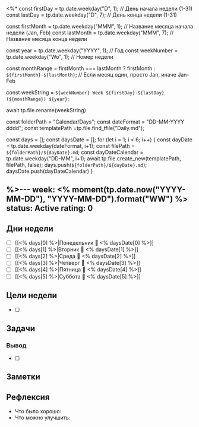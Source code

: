 <%*
const firstDay = tp.date.weekday("D", 1); // День начала недели (1-31)
const lastDay = tp.date.weekday("D", 7); // День конца недели (1-31)

const firstMonth = tp.date.weekday("MMM", 1); // Название месяца начала недели (Jan, Feb)
const lastMonth = tp.date.weekday("MMM", 7); // Название месяца конца недели

const year = tp.date.weekday("YYYY", 1); // Год
const weekNumber = tp.date.weekday("Wo", 1); // Номер недели

const monthRange = firstMonth === lastMonth ? firstMonth : `${firstMonth}-${lastMonth}`; // Если месяц один, просто Jan, иначе Jan-Feb

const weekString = `${weekNumber} Week ${firstDay}-${lastDay} (${monthRange}) ${year}`;


await tp.file.rename(weekString)


const folderPath = "Calendar/Days"; 
const dateFormat = "DD-MM-YYYY dddd";
const templatePath =tp.file.find_tfile("Daily.md");

const days = [];
const daysDate = [];
for (let i = 1; i < 6; i++) {
    const dayDate = tp.date.weekday(dateFormat, i+1);
    const filePath = `${folderPath}/${dayDate}.md`;
	const dayDateCalendar = tp.date.weekday("DD-MM", i+1);
    await tp.file.create_new(templatePath, filePath, false);
    days.push(`${folderPath}/${dayDate}.md`);
    daysDate.push(dayDateCalendar)
}

%>---
week: <% moment(tp.date.now("YYYY-MM-DD"), "YYYY-MM-DD").format("WW") %>
status: Active
rating: 0
---
## Дни недели

- [ ] [[<% days[0] %>|Понедельник 📅 <% daysDate[0] %>]]
- [ ] [[<% days[1] %>|Вторник 📅 <% daysDate[1] %>]]
- [ ] [[<% days[2] %>|Среда 📅 <% daysDate[2] %>]]
- [ ] [[<% days[3] %>|Четверг 📅 <% daysDate[3] %>]]
- [ ] [[<% days[4] %>|Пятница 📅 <% daysDate[4] %>]]
- [ ] [[<% days[5] %>|Суббота 📅 <% daysDate[5] %>]]

## Цели недели

- [ ]

## Задачи

### Вывод

- [ ]

## Заметки

## Рефлексия

- Что было хорошо:
- Что можно улучшить: